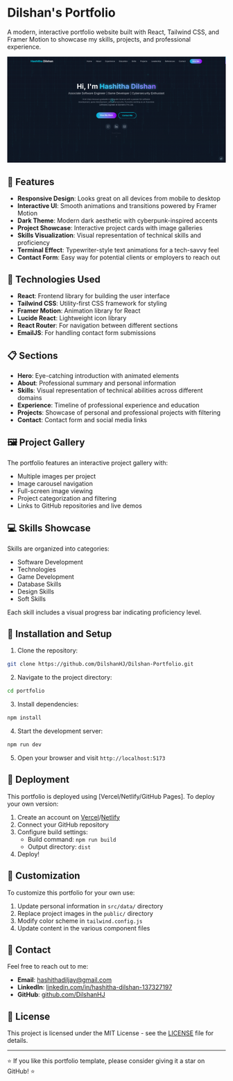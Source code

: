 # Dilshan's Portfolio

A modern, interactive portfolio website built with React, Tailwind CSS, and Framer Motion to showcase my skills, projects, and professional experience.

![Portfolio Preview](public/portfolio-preview.png)

## 🌟 Features

- **Responsive Design**: Looks great on all devices from mobile to desktop
- **Interactive UI**: Smooth animations and transitions powered by Framer Motion
- **Dark Theme**: Modern dark aesthetic with cyberpunk-inspired accents
- **Project Showcase**: Interactive project cards with image galleries
- **Skills Visualization**: Visual representation of technical skills and proficiency
- **Terminal Effect**: Typewriter-style text animations for a tech-savvy feel
- **Contact Form**: Easy way for potential clients or employers to reach out

## 🚀 Technologies Used

- **React**: Frontend library for building the user interface
- **Tailwind CSS**: Utility-first CSS framework for styling
- **Framer Motion**: Animation library for React
- **Lucide React**: Lightweight icon library
- **React Router**: For navigation between different sections
- **EmailJS**: For handling contact form submissions

## 📋 Sections

- **Hero**: Eye-catching introduction with animated elements
- **About**: Professional summary and personal information
- **Skills**: Visual representation of technical abilities across different domains
- **Experience**: Timeline of professional experience and education
- **Projects**: Showcase of personal and professional projects with filtering
- **Contact**: Contact form and social media links

## 🖼️ Project Gallery

The portfolio features an interactive project gallery with:

- Multiple images per project
- Image carousel navigation
- Full-screen image viewing
- Project categorization and filtering
- Links to GitHub repositories and live demos

## 💻 Skills Showcase

Skills are organized into categories:

- Software Development
- Technologies
- Game Development
- Database Skills
- Design Skills
- Soft Skills

Each skill includes a visual progress bar indicating proficiency level.

## 🔧 Installation and Setup

1. Clone the repository:

```bash
git clone https://github.com/DilshanHJ/Dilshan-Portfolio.git
```

2. Navigate to the project directory:

```bash
cd portfolio
```

3. Install dependencies:

```bash
npm install
```

4. Start the development server:

```bash
npm run dev
```

5. Open your browser and visit `http://localhost:5173`

## 🚀 Deployment

This portfolio is deployed using [Vercel/Netlify/GitHub Pages]. To deploy your own version:

1. Create an account on [Vercel](https://vercel.com)/[Netlify](https://netlify.com)
2. Connect your GitHub repository
3. Configure build settings:
   - Build command: `npm run build`
   - Output directory: `dist`
4. Deploy!

## 📝 Customization

To customize this portfolio for your own use:

1. Update personal information in `src/data/` directory
2. Replace project images in the `public/` directory
3. Modify color scheme in `tailwind.config.js`
4. Update content in the various component files

## 📱 Contact

Feel free to reach out to me:

- **Email**: [hashithadiljay@gmail.com](mailto:hashithadiljay@gmail.com)
- **LinkedIn**: [linkedin.com/in/hashitha-dilshan-137327197](https://linkedin.com/in/hashitha-dilshan-137327197)
- **GitHub**: [github.com/DilshanHJ](https://github.com/DilshanHJ)

## 📄 License

This project is licensed under the MIT License - see the [LICENSE](LICENSE) file for details.

---

⭐️ If you like this portfolio template, please consider giving it a star on GitHub! ⭐️
